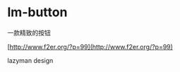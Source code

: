 lm-button
=================

一款精致的按钮

[http://www.f2er.org/?p=99](http://www.f2er.org/?p=99)

lazyman design
